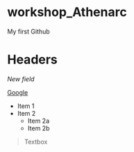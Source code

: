 # workshop_Athenarc

My first Github

# Headers
*New field*

[Google](https://www.google.com "Google's Homepage")


* Item 1
* Item 2
  * Item 2a
  * Item 2b

> Textbox
